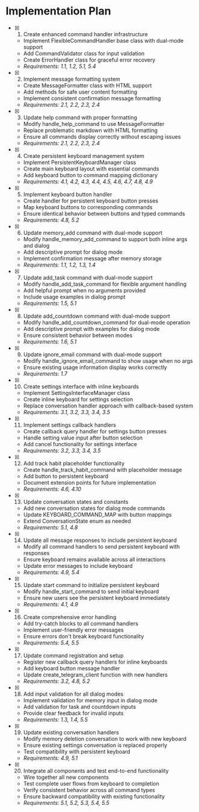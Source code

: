 # Implementation Plan

- [x] 1. Create enhanced command handler infrastructure
  - Implement FlexibleCommandHandler base class with dual-mode support
  - Add CommandValidator class for input validation
  - Create ErrorHandler class for graceful error recovery
  - _Requirements: 1.1, 1.2, 5.1, 5.4_

- [x] 2. Implement message formatting system
  - Create MessageFormatter class with HTML support
  - Add methods for safe user content formatting
  - Implement consistent confirmation message formatting
  - _Requirements: 2.1, 2.2, 2.3, 2.4_

- [x] 3. Update help command with proper formatting
  - Modify handle_help_command to use MessageFormatter
  - Replace problematic markdown with HTML formatting
  - Ensure all commands display correctly without escaping issues
  - _Requirements: 2.1, 2.2, 2.3, 2.4_

- [x] 4. Create persistent keyboard management system
  - Implement PersistentKeyboardManager class
  - Create main keyboard layout with essential commands
  - Add keyboard button to command mapping dictionary
  - _Requirements: 4.1, 4.2, 4.3, 4.4, 4.5, 4.6, 4.7, 4.8, 4.9_

- [x] 5. Implement keyboard button handler
  - Create handler for persistent keyboard button presses
  - Map keyboard buttons to corresponding commands
  - Ensure identical behavior between buttons and typed commands
  - _Requirements: 4.8, 5.2_

- [x] 6. Update memory_add command with dual-mode support
  - Modify handle_memory_add_command to support both inline args and dialog
  - Add descriptive prompt for dialog mode
  - Implement confirmation message after memory storage
  - _Requirements: 1.1, 1.2, 1.3, 1.4_

- [x] 7. Update add_task command with dual-mode support
  - Modify handle_add_task_command for flexible argument handling
  - Add helpful prompt when no arguments provided
  - Include usage examples in dialog prompt
  - _Requirements: 1.5, 5.1_

- [x] 8. Update add_countdown command with dual-mode support
  - Modify handle_add_countdown_command for dual-mode operation
  - Add descriptive prompt with examples for dialog mode
  - Ensure consistent behavior between modes
  - _Requirements: 1.6, 5.1_

- [x] 9. Update ignore_email command with dual-mode support
  - Modify handle_ignore_email_command to show usage when no args
  - Ensure existing usage information display works correctly
  - _Requirements: 1.7_

- [x] 10. Create settings interface with inline keyboards
  - Implement SettingsInterfaceManager class
  - Create inline keyboard for settings selection
  - Replace conversation handler approach with callback-based system
  - _Requirements: 3.1, 3.2, 3.3, 3.4, 3.5_

- [x] 11. Implement settings callback handlers
  - Create callback query handler for settings button presses
  - Handle setting value input after button selection
  - Add cancel functionality for settings interface
  - _Requirements: 3.2, 3.3, 3.4, 3.5_

- [x] 12. Add track habit placeholder functionality
  - Create handle_track_habit_command with placeholder message
  - Add button to persistent keyboard
  - Document extension points for future implementation
  - _Requirements: 4.6, 4.10_

- [x] 13. Update conversation states and constants
  - Add new conversation states for dialog mode commands
  - Update KEYBOARD_COMMAND_MAP with button mappings
  - Extend ConversationState enum as needed
  - _Requirements: 5.1, 4.8_

- [x] 14. Update all message responses to include persistent keyboard
  - Modify all command handlers to send persistent keyboard with responses
  - Ensure keyboard remains available across all interactions
  - Update error messages to include keyboard
  - _Requirements: 4.9, 5.4_

- [x] 15. Update start command to initialize persistent keyboard
  - Modify handle_start_command to send initial keyboard
  - Ensure new users see the persistent keyboard immediately
  - _Requirements: 4.1, 4.9_

- [x] 16. Create comprehensive error handling
  - Add try-catch blocks to all command handlers
  - Implement user-friendly error messages
  - Ensure errors don't break keyboard functionality
  - _Requirements: 5.4, 5.5_

- [x] 17. Update command registration and setup
  - Register new callback query handlers for inline keyboards
  - Add keyboard button message handler
  - Update create_telegram_client function with new handlers
  - _Requirements: 3.2, 4.8, 5.2_

- [x] 18. Add input validation for all dialog modes
  - Implement validation for memory input in dialog mode
  - Add validation for task and countdown inputs
  - Provide clear feedback for invalid inputs
  - _Requirements: 1.3, 1.4, 5.5_

- [x] 19. Update existing conversation handlers
  - Modify memory deletion conversation to work with new keyboard
  - Ensure existing settings conversation is replaced properly
  - Test compatibility with persistent keyboard
  - _Requirements: 4.9, 5.1_

- [x] 20. Integrate all components and test end-to-end functionality
  - Wire together all new components
  - Test complete user flows from keyboard to completion
  - Verify consistent behavior across all command types
  - Ensure backward compatibility with existing functionality
  - _Requirements: 5.1, 5.2, 5.3, 5.4, 5.5_
